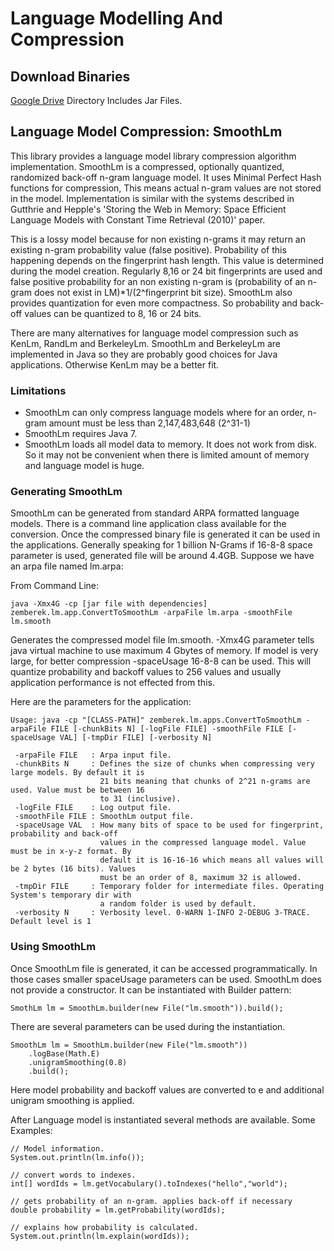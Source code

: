 Language Modelling And Compression
============

## Download Binaries

[Google Drive](https://drive.google.com/?tab=mo&authuser=0#folders/0B9TrB39LQKZWSjNKdVcwWUxxUm8) Directory Includes Jar Files.

## Language Model Compression: SmoothLm

This library provides a language model library compression algorithm implementation.
SmoothLm is a compressed, optionally quantized, randomized back-off n-gram language model.
It uses Minimal Perfect Hash functions for compression, This means actual n-gram values are not stored in the model.
Implementation is similar with the systems described in Gutthrie and Hepple's
'Storing the Web in Memory: Space Efficient Language Models with Constant Time Retrieval (2010)' paper.

This is a lossy model because for non existing n-grams it may return an existing n-gram probability value (false positive).
Probability of this happening depends on the fingerprint hash length. This value is determined during the model creation.
Regularly 8,16 or 24 bit fingerprints are used and false positive probability for an non existing n-gram is
(probability of an n-gram does not exist in LM)*1/(2^fingerprint bit size).
SmoothLm also provides quantization for even more compactness. So probability and back-off values can be quantized to
8, 16 or 24 bits.

There are many alternatives for language model compression such as KenLm, RandLm and BerkeleyLm. SmoothLm and BerkeleyLm are implemented in Java
so they are probably good choices for Java applications. Otherwise KenLm may be a better fit.

### Limitations
- SmoothLm can only compress language models where for an order, n-gram amount must be less than 2,147,483,648 (2^31-1)
- SmoothLm requires Java 7.
- SmoothLm loads all model data to memory. It does not work from disk. So it may not be convenient when there is limited amount of memory and language model is huge.

### Generating SmoothLm
SmoothLm can be generated from standard ARPA formatted language models. There is a command line application class available for
the conversion. Once the compressed binary file is generated it can be used in the applications.
Generally speaking for 1 billion N-Grams if 16-8-8 space parameter is used, generated file will be around 4.4GB.
Suppose we have an arpa file named lm.arpa:

From Command Line:

    java -Xmx4G -cp [jar file with dependencies] zemberek.lm.app.ConvertToSmoothLm -arpaFile lm.arpa -smoothFile lm.smooth

Generates the compressed model file lm.smooth. -Xmx4G parameter tells java virtual machine to use maximum 4 Gbytes
of memory. If model is very large, for better compression -spaceUsage 16-8-8 can be used. This will quantize probability
and backoff values to 256 values and usually application performance is not effected from this.

Here are the parameters for the application:

    Usage: java -cp "[CLASS-PATH]" zemberek.lm.apps.ConvertToSmoothLm -arpaFile FILE [-chunkBits N] [-logFile FILE] -smoothFile FILE [-spaceUsage VAL] [-tmpDir FILE] [-verbosity N]

     -arpaFile FILE   : Arpa input file.
     -chunkBits N     : Defines the size of chunks when compressing very large models. By default it is
                        21 bits meaning that chunks of 2^21 n-grams are used. Value must be between 16
                        to 31 (inclusive).
     -logFile FILE    : Log output file.
     -smoothFile FILE : SmoothLm output file.
     -spaceUsage VAL  : How many bits of space to be used for fingerprint, probability and back-off
                        values in the compressed language model. Value must be in x-y-z format. By
                        default it is 16-16-16 which means all values will be 2 bytes (16 bits). Values
                        must be an order of 8, maximum 32 is allowed.
     -tmpDir FILE     : Temporary folder for intermediate files. Operating System's temporary dir with
                        a random folder is used by default.
     -verbosity N     : Verbosity level. 0-WARN 1-INFO 2-DEBUG 3-TRACE. Default level is 1

### Using SmoothLm

Once SmoothLm file is generated, it can be accessed programmatically.
In those cases smaller spaceUsage parameters can be used.
SmoothLm does not provide a constructor. It can be instantiated with Builder pattern:

    SmothLm lm = SmoothLm.builder(new File("lm.smooth")).build();

There are several parameters can be used during the instantiation.

    SmoothLm lm = SmoothLm.builder(new File("lm.smooth"))
        .logBase(Math.E)
        .unigramSmoothing(0.8)
        .build();

Here model probability and backoff values are converted to e and additional unigram smoothing is applied.

After Language model is instantiated several methods are available. Some Examples:

    // Model information.
    System.out.println(lm.info());

    // convert words to indexes.
    int[] wordIds = lm.getVocabulary().toIndexes("hello","world");

    // gets probability of an n-gram. applies back-off if necessary
    double probability = lm.getProbability(wordIds);

    // explains how probability is calculated.
    System.out.println(lm.explain(wordIds));


